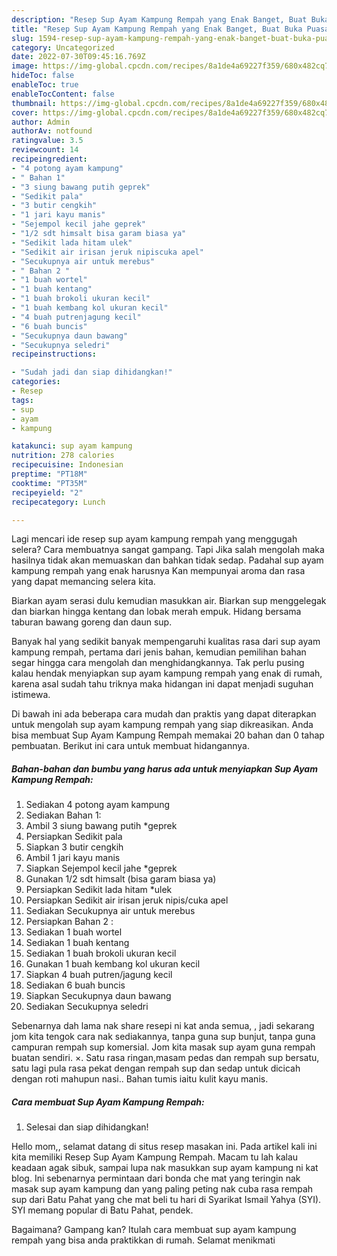 ```yaml
---
description: "Resep Sup Ayam Kampung Rempah yang Enak Banget, Buat Buka Puasa Lezat"
title: "Resep Sup Ayam Kampung Rempah yang Enak Banget, Buat Buka Puasa Lezat"
slug: 1594-resep-sup-ayam-kampung-rempah-yang-enak-banget-buat-buka-puasa-lezat
category: Uncategorized
date: 2022-07-30T09:45:16.769Z
image: https://img-global.cpcdn.com/recipes/8a1de4a69227f359/680x482cq70/sup-ayam-kampung-rempah-foto-resep-utama.jpg
hideToc: false
enableToc: true
enableTocContent: false
thumbnail: https://img-global.cpcdn.com/recipes/8a1de4a69227f359/680x482cq70/sup-ayam-kampung-rempah-foto-resep-utama.jpg
cover: https://img-global.cpcdn.com/recipes/8a1de4a69227f359/680x482cq70/sup-ayam-kampung-rempah-foto-resep-utama.jpg
author: Admin
authorAv: notfound
ratingvalue: 3.5
reviewcount: 14
recipeingredient:
- "4 potong ayam kampung"
- " Bahan 1"
- "3 siung bawang putih geprek"
- "Sedikit pala"
- "3 butir cengkih"
- "1 jari kayu manis"
- "Sejempol kecil jahe geprek"
- "1/2 sdt himsalt bisa garam biasa ya"
- "Sedikit lada hitam ulek"
- "Sedikit air irisan jeruk nipiscuka apel"
- "Secukupnya air untuk merebus"
- " Bahan 2 "
- "1 buah wortel"
- "1 buah kentang"
- "1 buah brokoli ukuran kecil"
- "1 buah kembang kol ukuran kecil"
- "4 buah putrenjagung kecil"
- "6 buah buncis"
- "Secukupnya daun bawang"
- "Secukupnya seledri"
recipeinstructions:

- "Sudah jadi dan siap dihidangkan!"
categories:
- Resep
tags:
- sup
- ayam
- kampung

katakunci: sup ayam kampung 
nutrition: 278 calories
recipecuisine: Indonesian
preptime: "PT18M"
cooktime: "PT35M"
recipeyield: "2"
recipecategory: Lunch

---
```



Lagi mencari ide resep sup ayam kampung rempah yang menggugah selera? Cara membuatnya sangat gampang. Tapi Jika salah mengolah maka hasilnya tidak akan memuaskan dan bahkan tidak sedap. Padahal sup ayam kampung rempah yang enak harusnya Kan mempunyai aroma dan rasa yang dapat memancing selera kita.


Biarkan ayam serasi dulu kemudian masukkan air. Biarkan sup menggelegak dan biarkan hingga kentang dan lobak merah empuk. Hidang bersama taburan bawang goreng dan daun sup.

Banyak hal yang sedikit banyak mempengaruhi kualitas rasa dari sup ayam kampung rempah, pertama dari jenis bahan, kemudian pemilihan bahan segar hingga cara mengolah dan menghidangkannya. Tak perlu pusing kalau hendak menyiapkan sup ayam kampung rempah yang enak di rumah, karena asal sudah tahu triknya maka hidangan ini dapat menjadi suguhan istimewa.


Di bawah ini ada beberapa cara mudah dan praktis yang dapat diterapkan untuk mengolah sup ayam kampung rempah yang siap dikreasikan. Anda bisa membuat Sup Ayam Kampung Rempah memakai 20 bahan dan 0 tahap pembuatan. Berikut ini cara untuk membuat hidangannya.

<!--inarticleads1-->

##### Bahan-bahan dan bumbu yang harus ada untuk menyiapkan Sup Ayam Kampung Rempah:

1. Sediakan 4 potong ayam kampung
1. Sediakan  Bahan 1:
1. Ambil 3 siung bawang putih *geprek
1. Persiapkan Sedikit pala
1. Siapkan 3 butir cengkih
1. Ambil 1 jari kayu manis
1. Siapkan Sejempol kecil jahe *geprek
1. Gunakan 1/2 sdt himsalt (bisa garam biasa ya)
1. Persiapkan Sedikit lada hitam *ulek
1. Persiapkan Sedikit air irisan jeruk nipis/cuka apel
1. Sediakan Secukupnya air untuk merebus
1. Persiapkan  Bahan 2 :
1. Sediakan 1 buah wortel
1. Sediakan 1 buah kentang
1. Sediakan 1 buah brokoli ukuran kecil
1. Gunakan 1 buah kembang kol ukuran kecil
1. Siapkan 4 buah putren/jagung kecil
1. Sediakan 6 buah buncis
1. Siapkan Secukupnya daun bawang
1. Sediakan Secukupnya seledri


Sebenarnya dah lama nak share resepi ni kat anda semua, , jadi sekarang jom kita tengok cara nak sediakannya, tanpa guna sup bunjut, tanpa guna campuran rempah sup komersial. Jom kita masak sup ayam guna rempah buatan sendiri. ×. Satu rasa ringan,masam pedas dan rempah sup bersatu, satu lagi pula rasa pekat dengan rempah sup dan sedap untuk dicicah dengan roti mahupun nasi.. Bahan tumis iaitu kulit kayu manis. 

<!--inarticleads2-->

##### Cara membuat Sup Ayam Kampung Rempah:


1. Selesai dan siap dihidangkan!

Hello mom,, selamat datang di situs resep masakan ini. Pada artikel kali ini kita memiliki Resep Sup Ayam Kampung Rempah. Macam tu lah kalau keadaan agak sibuk, sampai lupa nak masukkan sup ayam kampung ni kat blog. Ini sebenarnya permintaan dari bonda che mat yang teringin nak masak sup ayam kampung dan yang paling peting nak cuba rasa rempah sup dari Batu Pahat yang che mat beli tu hari di Syarikat Ismail Yahya (SYI). SYI memang popular di Batu Pahat, pendek. 

Bagaimana? Gampang kan? Itulah cara membuat sup ayam kampung rempah yang bisa anda praktikkan di rumah. Selamat menikmati
